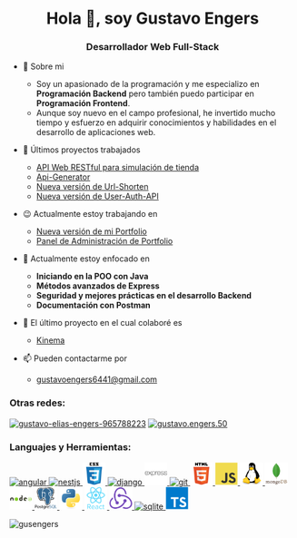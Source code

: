 <h1 align="center">Hola 👋, soy Gustavo Engers</h1>
<h3 align="center">Desarrollador Web Full-Stack</h3>

<!-- <p align="left"> <a href="https://github.com/ryo-ma/github-profile-trophy"><img src="https://github-profile-trophy.vercel.app/?username=gusengers" alt="gusengers" /></a> </p> -->

- 📄 Sobre mi <br>
  - Soy un apasionado de la programación y me especializo en **Programación Backend** pero también puedo participar en **Programación Frontend**.
  - Aunque soy nuevo en el campo profesional, he invertido mucho tiempo y esfuerzo en adquirir conocimientos y habilidades en el desarrollo de aplicaciones web.

- 🔭 Últimos proyectos trabajados
  - [API Web RESTful para simulación de tienda](https://github.com/GusEngers/fake-store)
  - [Api-Generator](https://github.com/GusEngers/api-generator#readme)
  - [Nueva versión de Url-Shorten](https://github.com/GusEngers/url-shorten#readme)
  - [Nueva versión de User-Auth-API](https://github.com/GusEngers/user-auth-api#readme)


- 😉 Actualmente estoy trabajando en
  - [Nueva versión de mi Portfolio](https://github.com/GusEngers/portfolio)
  - [Panel de Administración de Portfolio](https://github.com/GusEngers/admin-portfolio)

- 🌱 Actualmente estoy enfocado en
  - **Iniciando en la POO con Java** 
  - **Métodos avanzados de Express**
  - **Seguridad y mejores prácticas en el desarrollo Backend**
  - **Documentación con Postman**

- 👯 El último proyecto en el cual colaboré es
  - [Kinema](https://github.com/PG-Movies-Group-1/Kinema-Project#readme)

- 📫 Pueden contactarme por
  - [gustavoengers6441@gmail.com](mailto:gustavoengers6441@gmail.com)

<h3 align="left">Otras redes:</h3>
<p align="left">
<a href="https://linkedin.com/in/gustavo-elias-engers-965788223" target="blank"><img align="center" src="https://raw.githubusercontent.com/rahuldkjain/github-profile-readme-generator/master/src/images/icons/Social/linked-in-alt.svg" alt="gustavo-elias-engers-965788223" height="30" width="40" /></a>
<a href="https://fb.com/gustavo.engers.50" target="blank"><img align="center" src="https://raw.githubusercontent.com/rahuldkjain/github-profile-readme-generator/master/src/images/icons/Social/facebook.svg" alt="gustavo.engers.50" height="30" width="40" /></a>
</p>

<h3 align="left">Languajes y Herramientas:</h3>
<p align="left"> <a href="https://angular.io" target="_blank" rel="noreferrer"> <img src="https://angular.io/assets/images/logos/angular/angular.svg" alt="angular" width="40" height="40"/> </a> <a href="https://nestjs.com/" target="_blank" rel="noreferrer"> <img src="https://camo.githubusercontent.com/5f54c0817521724a2deae8dedf0c280a589fd0aa9bffd7f19fa6254bb52e996a/68747470733a2f2f6e6573746a732e636f6d2f696d672f6c6f676f2d736d616c6c2e737667" alt="nestjs" width="40" height="40"/> </a> <a href="https://www.w3schools.com/css/" target="_blank" rel="noreferrer"> <img src="https://raw.githubusercontent.com/devicons/devicon/master/icons/css3/css3-original-wordmark.svg" alt="css3" width="40" height="40"/> </a> <a href="https://www.djangoproject.com/" target="_blank" rel="noreferrer"> <img src="https://cdn.worldvectorlogo.com/logos/django.svg" alt="django" width="40" height="40"/> </a> <a href="https://expressjs.com" target="_blank" rel="noreferrer"> <img src="https://raw.githubusercontent.com/devicons/devicon/master/icons/express/express-original-wordmark.svg" alt="express" width="40" height="40"/> </a> <a href="https://git-scm.com/" target="_blank" rel="noreferrer"> <img src="https://www.vectorlogo.zone/logos/git-scm/git-scm-icon.svg" alt="git" width="40" height="40"/> </a> <a href="https://www.w3.org/html/" target="_blank" rel="noreferrer"> <img src="https://raw.githubusercontent.com/devicons/devicon/master/icons/html5/html5-original-wordmark.svg" alt="html5" width="40" height="40"/> </a> <a href="https://developer.mozilla.org/en-US/docs/Web/JavaScript" target="_blank" rel="noreferrer"> <img src="https://raw.githubusercontent.com/devicons/devicon/master/icons/javascript/javascript-original.svg" alt="javascript" width="40" height="40"/> </a> <a href="https://www.linux.org/" target="_blank" rel="noreferrer"> <img src="https://raw.githubusercontent.com/devicons/devicon/master/icons/linux/linux-original.svg" alt="linux" width="40" height="40"/> </a> <a href="https://www.mongodb.com/" target="_blank" rel="noreferrer"> <img src="https://raw.githubusercontent.com/devicons/devicon/master/icons/mongodb/mongodb-original-wordmark.svg" alt="mongodb" width="40" height="40"/> </a> <a href="https://nodejs.org" target="_blank" rel="noreferrer"> <img src="https://raw.githubusercontent.com/devicons/devicon/master/icons/nodejs/nodejs-original-wordmark.svg" alt="nodejs" width="40" height="40"/> </a> <a href="https://www.postgresql.org" target="_blank" rel="noreferrer"> <img src="https://raw.githubusercontent.com/devicons/devicon/master/icons/postgresql/postgresql-original-wordmark.svg" alt="postgresql" width="40" height="40"/> </a> <a href="https://www.python.org" target="_blank" rel="noreferrer"> <img src="https://raw.githubusercontent.com/devicons/devicon/master/icons/python/python-original.svg" alt="python" width="40" height="40"/> </a> <a href="https://reactjs.org/" target="_blank" rel="noreferrer"> <img src="https://raw.githubusercontent.com/devicons/devicon/master/icons/react/react-original-wordmark.svg" alt="react" width="40" height="40"/> </a> <a href="https://redux.js.org" target="_blank" rel="noreferrer"> <img src="https://raw.githubusercontent.com/devicons/devicon/master/icons/redux/redux-original.svg" alt="redux" width="40" height="40"/> </a> <a href="https://www.sqlite.org/" target="_blank" rel="noreferrer"> <img src="https://www.vectorlogo.zone/logos/sqlite/sqlite-icon.svg" alt="sqlite" width="40" height="40"/> </a> <a href="https://www.typescriptlang.org/" target="_blank" rel="noreferrer"> <img src="https://raw.githubusercontent.com/devicons/devicon/master/icons/typescript/typescript-original.svg" alt="typescript" width="40" height="40"/> </a> </p>

<p><img align="left" src="https://github-readme-stats.vercel.app/api/top-langs?username=gusengers&show_icons=true&theme=dark&locale=en&layout=compact" alt="gusengers" /></p>

<!-- <p>&nbsp;<img align="center" src="https://github-readme-stats.vercel.app/api?username=gusengers&show_icons=true&theme=dark&locale=en" alt="gusengers" /></p> -->

<!-- <p><img align="center" src="https://github-readme-streak-stats.herokuapp.com/?user=gusengers&theme=dark" alt="gusengers" /></p> -->
